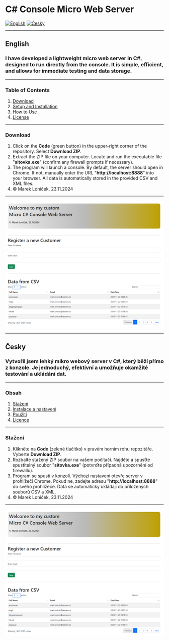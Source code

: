# C# Console Micro Web Server

[![English](https://img.shields.io/badge/lang-English-blue)](#english)
[![Česky](https://img.shields.io/badge/lang-Česky-red)](#česky)

---

## <a id="english"></a> English

### I have developed a lightweight micro web server in C#, designed to run directly from the console. It is simple, efficient, and allows for immediate testing and data storage.

---

### Table of Contents
1. [Download](#download)
2. [Setup and Installation](#setup-and-installation)
3. [How to Use](#how-to-use)
4. [License](#license)

---

### Download

1. Click on the **Code** (green button) in the upper-right corner of the repository. Select **Download ZIP**.
2. Extract the ZIP file on your computer. Locate and run the executable file "**sitovka.exe**" (confirm any firewall prompts if necessary).
3. The program will launch a console. By default, the server should open in Chrome. If not, manually enter the URL "**http://localhost:8888**" into your browser. All data is automatically stored in the provided CSV and XML files.
4. &copy; Marek Loníček, 23.11.2024


---

![Screenshot](sitovka.png)

---

## <a id="česky"></a> Česky

### Vytvořil jsem lehký mikro webový server v C#, který běží přímo z konzole. Je jednoduchý, efektivní a umožňuje okamžité testování a ukládání dat.

---

### Obsah
1. [Stažení](#stažení)
2. [Instalace a nastavení](#instalace-a-nastavení)
3. [Použití](#použití)
4. [Licence](#licence)

---

### Stažení

1. Klikněte na **Code** (zelené tlačítko) v pravém horním rohu repozitáře. Vyberte **Download ZIP**.
2. Rozbalte stažený ZIP soubor na vašem počítači. Najděte a spusťte spustitelný soubor "**sitovka.exe**" (potvrďte případná upozornění od firewallu).
3. Program se spustí v konzoli. Výchozí nastavení otevře server v prohlížeči Chrome. Pokud ne, zadejte adresu "**http://localhost:8888**" do svého prohlížeče. Data se automaticky ukládají do přiložených souborů CSV a XML.
4. &copy; Marek Loníček, 23.11.2024


---

![Screenshot](sitovka.png)



